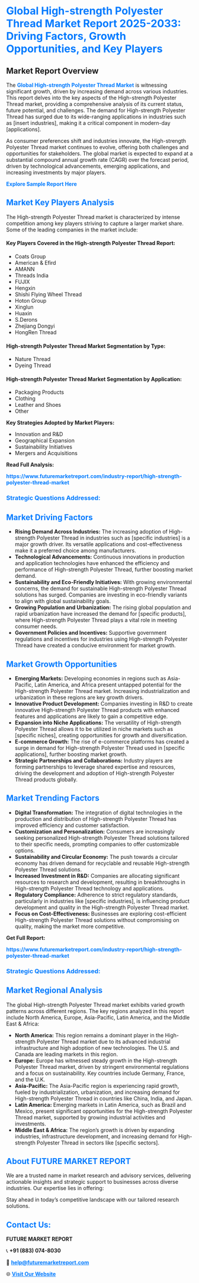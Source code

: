 <h1 style="color: #007BFF;">Global High-strength Polyester Thread Market Report 2025-2033: Driving Factors, Growth Opportunities, and Key Players</h1>

<section id="overview">
<h2>Market Report Overview</h2>
<p>The <a href="https://www.futuremarketreport.com/industry-report/high-strength-polyester-thread-market" style="color: #007BFF; text-decoration: none;"><strong>Global High-strength Polyester Thread Market</strong></a> is witnessing significant growth, driven by increasing demand across various industries. This report delves into the key aspects of the High-strength Polyester Thread market, providing a comprehensive analysis of its current status, future potential, and challenges. The demand for High-strength Polyester Thread has surged due to its wide-ranging applications in industries such as [insert industries], making it a critical component in modern-day [applications].</p>
<p>As consumer preferences shift and industries innovate, the High-strength Polyester Thread market continues to evolve, offering both challenges and opportunities for stakeholders. The global market is expected to expand at a substantial compound annual growth rate (CAGR) over the forecast period, driven by technological advancements, emerging applications, and increasing investments by major players.</p>
</section>

<section id="overview">
<p><a href="https://www.futuremarketreport.com/request-sample/reportId=97950" style="color: #007BFF; text-decoration: none;"><strong>Explore Sample Report Here</strong></a></p>
</section>

<section id="key-players">
<h2 style="color: #007BFF;">Market Key Players Analysis</h2>
<p>The High-strength Polyester Thread market is characterized by intense competition among key players striving to capture a larger market share. Some of the leading companies in the market include:</p>
<h4>Key Players Covered in the High-strength Polyester Thread Report:</h4>
<ul><li>Coats Group</li><li>American &amp; Efird</li><li>AMANN</li><li>Threads India</li><li>FUJIX</li><li>Hengxin</li><li>Shishi Flying Wheel Thread</li><li>Hoton Group</li><li>Xinglun</li><li>Huaxin</li><li>S.Derons</li><li>Zhejiang Dongyi</li><li>HongRen Thread</li></ul>
<h4>High-strength Polyester Thread Market Segmentation by Type:</h4>
<ul><li>Nature Thread</li><li>Dyeing Thread</li></ul>

<h4>High-strength Polyester Thread Market Segmentation by Application:</h4>
<ul><li>Packaging Products</li><li>Clothing</li><li>Leather and Shoes</li><li>Other</li></ul>
<p><strong>Key Strategies Adopted by Market Players:</strong></p>
<ul>
<li>Innovation and R&D</li>
<li>Geographical Expansion</li>
<li>Sustainability Initiatives</li>
<li>Mergers and Acquisitions</li>
</ul>
</section>

<section>
<p><strong>Read Full Analysis: </strong></p><a href="https://www.futuremarketreport.com/industry-report/high-strength-polyester-thread-market" style="color: #007BFF; text-decoration: none;"><strong>https://www.futuremarketreport.com/industry-report/high-strength-polyester-thread-market</strong></a>
<h3 style="color: #007BFF;">Strategic Questions Addressed:</h3>
</section>

<section id="driving-factors">
<h2 style="color: #007BFF;">Market Driving Factors</h2>
<ul>
<li><strong>Rising Demand Across Industries:</strong> The increasing adoption of High-strength Polyester Thread in industries such as [specific industries] is a major growth driver. Its versatile applications and cost-effectiveness make it a preferred choice among manufacturers.</li>
<li><strong>Technological Advancements:</strong> Continuous innovations in production and application technologies have enhanced the efficiency and performance of High-strength Polyester Thread, further boosting market demand.</li>
<li><strong>Sustainability and Eco-Friendly Initiatives:</strong> With growing environmental concerns, the demand for sustainable High-strength Polyester Thread solutions has surged. Companies are investing in eco-friendly variants to align with global sustainability goals.</li>
<li><strong>Growing Population and Urbanization:</strong> The rising global population and rapid urbanization have increased the demand for [specific products], where High-strength Polyester Thread plays a vital role in meeting consumer needs.</li>
<li><strong>Government Policies and Incentives:</strong> Supportive government regulations and incentives for industries using High-strength Polyester Thread have created a conducive environment for market growth.</li>
</ul>
</section>

<section id="growth-opportunities">
<h2 style="color: #007BFF;">Market Growth Opportunities</h2>
<ul>
<li><strong>Emerging Markets:</strong> Developing economies in regions such as Asia-Pacific, Latin America, and Africa present untapped potential for the High-strength Polyester Thread market. Increasing industrialization and urbanization in these regions are key growth drivers.</li>
<li><strong>Innovative Product Development:</strong> Companies investing in R&D to create innovative High-strength Polyester Thread products with enhanced features and applications are likely to gain a competitive edge.</li>
<li><strong>Expansion into Niche Applications:</strong> The versatility of High-strength Polyester Thread allows it to be utilized in niche markets such as [specific niches], creating opportunities for growth and diversification.</li>
<li><strong>E-commerce Growth:</strong> The rise of e-commerce platforms has created a surge in demand for High-strength Polyester Thread used in [specific applications], further boosting market growth.</li>
<li><strong>Strategic Partnerships and Collaborations:</strong> Industry players are forming partnerships to leverage shared expertise and resources, driving the development and adoption of High-strength Polyester Thread products globally.</li>
</ul>
</section>

<section id="trending-factors">
<h2 style="color: #007BFF;">Market Trending Factors</h2>
<ul>
<li><strong>Digital Transformation:</strong> The integration of digital technologies in the production and distribution of High-strength Polyester Thread has improved efficiency and customer satisfaction.</li>
<li><strong>Customization and Personalization:</strong> Consumers are increasingly seeking personalized High-strength Polyester Thread solutions tailored to their specific needs, prompting companies to offer customizable options.</li>
<li><strong>Sustainability and Circular Economy:</strong> The push towards a circular economy has driven demand for recyclable and reusable High-strength Polyester Thread solutions.</li>
<li><strong>Increased Investment in R&D:</strong> Companies are allocating significant resources to research and development, resulting in breakthroughs in High-strength Polyester Thread technology and applications.</li>
<li><strong>Regulatory Compliance:</strong> Adherence to strict regulatory standards, particularly in industries like [specific industries], is influencing product development and quality in the High-strength Polyester Thread market.</li>
<li><strong>Focus on Cost-Effectiveness:</strong> Businesses are exploring cost-efficient High-strength Polyester Thread solutions without compromising on quality, making the market more competitive.</li>
</ul>
</section>

<section>
<p><strong>Get Full Report: </strong></p><a href="https://www.futuremarketreport.com/industry-report/high-strength-polyester-thread-market" style="color: #007BFF; text-decoration: none;"><strong>https://www.futuremarketreport.com/industry-report/high-strength-polyester-thread-market</strong></a>
<h3 style="color: #007BFF;">Strategic Questions Addressed:</h3>
</section>


<section id="regional-analysis">
<h2 style="color: #007BFF;">Market Regional Analysis</h2>
<p>The global High-strength Polyester Thread market exhibits varied growth patterns across different regions. The key regions analyzed in this report include North America, Europe, Asia-Pacific, Latin America, and the Middle East & Africa:</p>
<ul>
<li><strong>North America:</strong> This region remains a dominant player in the High-strength Polyester Thread market due to its advanced industrial infrastructure and high adoption of new technologies. The U.S. and Canada are leading markets in this region.</li>
<li><strong>Europe:</strong> Europe has witnessed steady growth in the High-strength Polyester Thread market, driven by stringent environmental regulations and a focus on sustainability. Key countries include Germany, France, and the U.K.</li>
<li><strong>Asia-Pacific:</strong> The Asia-Pacific region is experiencing rapid growth, fueled by industrialization, urbanization, and increasing demand for High-strength Polyester Thread in countries like China, India, and Japan.</li>
<li><strong>Latin America:</strong> Emerging markets in Latin America, such as Brazil and Mexico, present significant opportunities for the High-strength Polyester Thread market, supported by growing industrial activities and investments.</li>
<li><strong>Middle East & Africa:</strong> The region’s growth is driven by expanding industries, infrastructure development, and increasing demand for High-strength Polyester Thread in sectors like [specific sectors].</li>
</ul>
</section>

<footer>
<h2 style="color: #007BFF;">About FUTURE MARKET REPORT</h2>
<p>We are a trusted name in market research and advisory services, delivering actionable insights and strategic support to businesses across diverse industries. Our expertise lies in offering:</p>

<p>Stay ahead in today’s competitive landscape with our tailored research solutions.</p>

<h2 style="color: #007BFF;">Contact Us:</h2>
<p><strong>FUTURE MARKET REPORT</strong></p>
<p>📞 <strong>+91 (883) 074-8030</strong></p>
<p>📧 <strong><a href="mailto:help@futuremarketreport.com" style="color: #007BFF;">help@futuremarketreport.com</a></strong></p>
<p>🌐 <strong><a href="https://www.futuremarketreport.com/" style="color: #007BFF;">Visit Our Website</a></strong></p>
</footer>